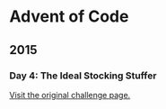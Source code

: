 # Advent of Code

## 2015

### Day 4: The Ideal Stocking Stuffer

[Visit the original challenge page.](https://adventofcode.com/2015/day/4)
